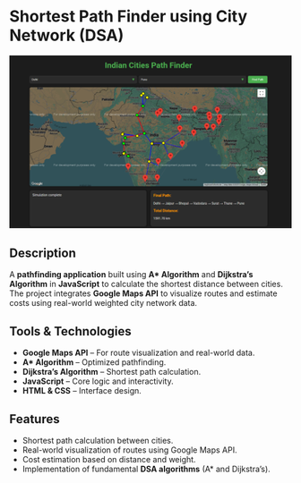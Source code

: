# Shortest Path Finder using City Network (DSA)

![App Screenshot](./image1.png)  


## Description  
A **pathfinding application** built using **A\* Algorithm** and **Dijkstra’s Algorithm** in **JavaScript** to calculate the shortest distance between cities.  
The project integrates **Google Maps API** to visualize routes and estimate costs using real-world weighted city network data.

## Tools & Technologies  
- **Google Maps API** – For route visualization and real-world data.  
- **A\* Algorithm** – Optimized pathfinding.  
- **Dijkstra’s Algorithm** – Shortest path calculation.  
- **JavaScript** – Core logic and interactivity.  
- **HTML & CSS** – Interface design.  

## Features  
- Shortest path calculation between cities.  
- Real-world visualization of routes using Google Maps API.  
- Cost estimation based on distance and weight.  
- Implementation of fundamental **DSA algorithms** (A\* and Dijkstra’s).  


